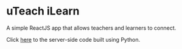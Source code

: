# uTeach iLearn

A simple ReactJS app that allows teachers and learners to connect.

Click [here](https://github.com/calebwagner/uteach-ilearn-server) to the server-side code built using Python.
